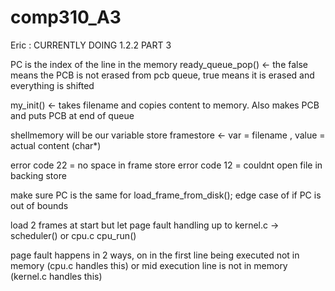 # comp310_A3

Eric : CURRENTLY DOING 1.2.2 PART 3


PC is the index of the line in the memory
ready_queue_pop()   <- the false means the PCB is not erased from pcb queue, 
true means it is erased and everything is shifted

my_init() <- takes filename and copies content to memory. Also makes PCB and 
puts PCB at end of queue



shellmemory will be our variable store
framestore <- var = filename , value = actual content (char*)


error code 22 = no space in frame store
error code 12 = couldnt open file in backing store   



make sure PC is the same for load_frame_from_disk();
edge case of if PC is out of bounds

load 2 frames at start but let page fault handling up to kernel.c -> scheduler() or cpu.c cpu_run()



page fault happens in 2 ways, on in the first line being executed not in memory (cpu.c handles this) or mid execution line is not in memory (kernel.c handles this)




